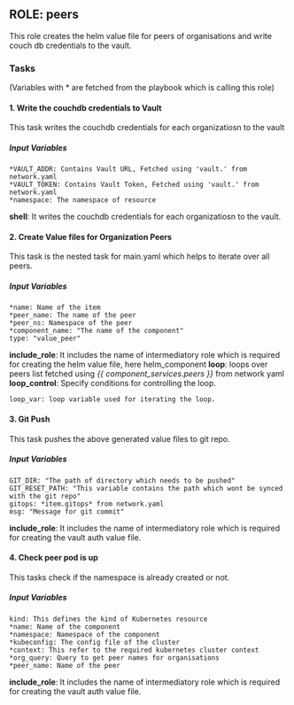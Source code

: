 [//]: # (##############################################################################################)
[//]: # (Copyright Accenture. All Rights Reserved.)
[//]: # (SPDX-License-Identifier: Apache-2.0)
[//]: # (##############################################################################################)

## ROLE: peers
This role creates the helm value file for peers of organisations and write couch db credentials to the vault.

### Tasks
(Variables with * are fetched from the playbook which is calling this role)
#### 1. Write the couchdb credentials to Vault
This task writes the couchdb credentials for each organizatiosn to the vault
##### Input Variables
    *VAULT_ADDR: Contains Vault URL, Fetched using 'vault.' from network.yaml
    *VAULT_TOKEN: Contains Vault Token, Fetched using 'vault.' from network.yaml
    *namespace: The namespace of resource
**shell**: It writes the  couchdb credentials for each organizatiosn to the vault.

    
#### 2. Create Value files for Organization Peers
This task is the nested task for main.yaml which helps to iterate over all peers.
##### Input Variables

    *name: Name of the item
    *peer_name: The name of the peer
    *peer_ns: Namespace of the peer
    *component_name: "The name of the component"
    type: "value_peer"
**include_role**: It includes the name of intermediatory role which is required for creating the helm value file, here helm_component
**loop**: loops over peers list fetched using *{{ component_services.peers }}* from network yaml
**loop_control**: Specify conditions for controlling the loop.
                
    loop_var: loop variable used for iterating the loop.

#### 3. Git Push
This task pushes the above generated value files to git repo.
##### Input Variables
    GIT_DIR: "The path of directory which needs to be pushed"    
    GIT_RESET_PATH: "This variable contains the path which wont be synced with the git repo"
    gitops: *item.gitops* from network.yaml
    msg: "Message for git commit"

**include_role**: It includes the name of intermediatory role which is required for creating the vault auth value file.

#### 4. Check peer pod is up
This tasks check if the namespace is already created or not.
##### Input Variables

    kind: This defines the kind of Kubernetes resource
    *name: Name of the component 
    *namespace: Namespace of the component
    *kubeconfig: The config file of the cluster
    *context: This refer to the required kubernetes cluster context
    *org_query: Query to get peer names for organisations
    *peer_name: Name of the peer
    
**include_role**: It includes the name of intermediatory role which is required for creating the vault auth value file.
